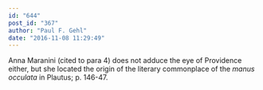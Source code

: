 ```yaml
---
id: "644"
post_id: "367"
author: "Paul F. Gehl"
date: "2016-11-08 11:29:49"
---
```

Anna Maranini (cited to para 4) does not adduce the eye of Providence either, but she located the origin of the literary commonplace of the <em>manus occulata</em> in Plautus; p. 146-47.
